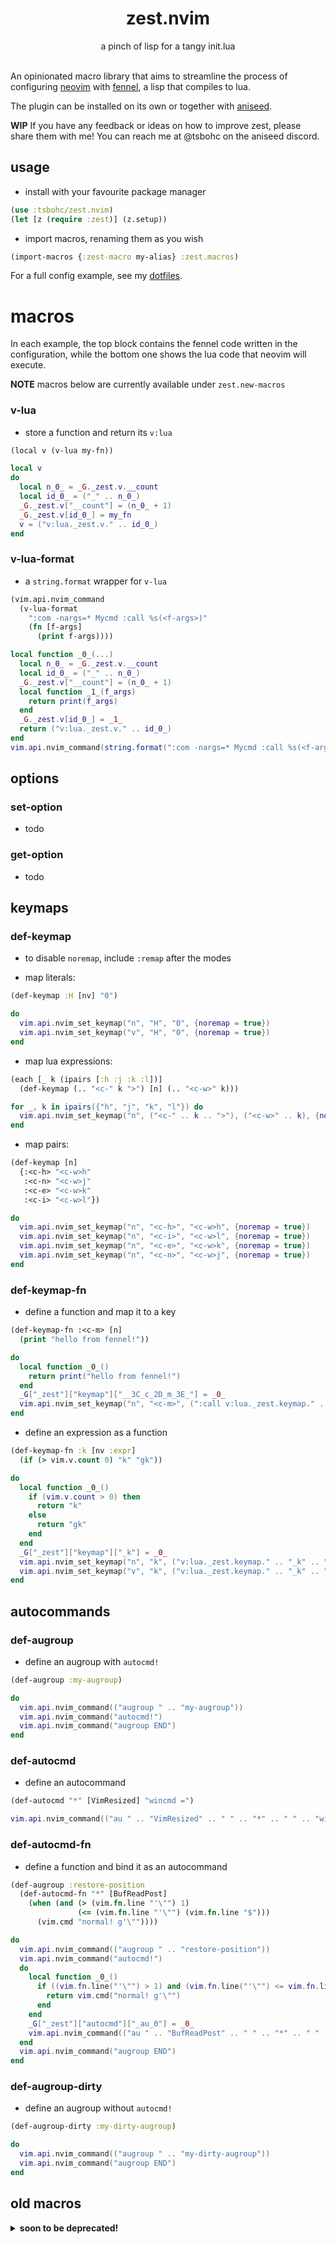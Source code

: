 <div align="center">
<h1 align="center">
  zest.nvim
</h1>
a pinch of lisp for a tangy init.lua
</div>
<br>

An opinionated macro library that aims to streamline the process of configuring [neovim](https://neovim.io/) with [fennel](https://fennel-lang.org/), a lisp that compiles to lua.

The plugin can be installed on its own or together with [aniseed](https://github.com/Olical/aniseed).

<b>WIP</b> If you have any feedback or ideas on how to improve zest, please share them with me! You can reach me at @tsbohc on the aniseed discord.

## usage

- install with your favourite package manager
```clojure
(use :tsbohc/zest.nvim)
(let [z (require :zest)] (z.setup))
```

- import macros, renaming them as you wish
```clojure
(import-macros {:zest-macro my-alias} :zest.macros)
```

For a full config example, see my [dotfiles](https://github.com/tsbohc/.garden/tree/master/etc/nvim.d/fnl).

# macros
In each example, the top block contains the fennel code written in the configuration, while the bottom one shows the lua code that neovim will execute.

<b>NOTE</b> macros below are currently available under `zest.new-macros`

### v-lua

- store a function and return its `v:lua`

```clojure
(local v (v-lua my-fn))
```
```lua
local v
do
  local n_0_ = _G._zest.v.__count
  local id_0_ = ("_" .. n_0_)
  _G._zest.v["__count"] = (n_0_ + 1)
  _G._zest.v[id_0_] = my_fn
  v = ("v:lua._zest.v." .. id_0_)
end
```

### v-lua-format

- a `string.format` wrapper for `v-lua`

```clojure
(vim.api.nvim_command
  (v-lua-format
    ":com -nargs=* Mycmd :call %s(<f-args>)"
    (fn [f-args]
      (print f-args))))
```
```lua
local function _0_(...)
  local n_0_ = _G._zest.v.__count
  local id_0_ = ("_" .. n_0_)
  _G._zest.v["__count"] = (n_0_ + 1)
  local function _1_(f_args)
    return print(f_args)
  end
  _G._zest.v[id_0_] = _1_
  return ("v:lua._zest.v." .. id_0_)
end
vim.api.nvim_command(string.format(":com -nargs=* Mycmd :call %s(<f-args>)", _0_(...)))
```

## options

### set-option
- todo

### get-option
- todo

## keymaps

### def-keymap
- to disable `noremap`, include `:remap` after the modes

- map literals:
```clojure
(def-keymap :H [nv] "0")
```
```lua
do
  vim.api.nvim_set_keymap("n", "H", "0", {noremap = true})
  vim.api.nvim_set_keymap("v", "H", "0", {noremap = true})
end
```

- map lua expressions:
```clojure
(each [_ k (ipairs [:h :j :k :l])]
  (def-keymap (.. "<c-" k ">") [n] (.. "<c-w>" k)))
```
```lua
for _, k in ipairs({"h", "j", "k", "l"}) do
  vim.api.nvim_set_keymap("n", ("<c-" .. k .. ">"), ("<c-w>" .. k), {noremap = true})
end
```

- map pairs:
```clojure
(def-keymap [n]
  {:<c-h> "<c-w>h"
   :<c-n> "<c-w>j"
   :<c-e> "<c-w>k"
   :<c-i> "<c-w>l"})
```
```lua
do
  vim.api.nvim_set_keymap("n", "<c-h>", "<c-w>h", {noremap = true})
  vim.api.nvim_set_keymap("n", "<c-i>", "<c-w>l", {noremap = true})
  vim.api.nvim_set_keymap("n", "<c-e>", "<c-w>k", {noremap = true})
  vim.api.nvim_set_keymap("n", "<c-n>", "<c-w>j", {noremap = true})
end
```

### def-keymap-fn
- define a function and map it to a key

```clojure
(def-keymap-fn :<c-m> [n]
  (print "hello from fennel!"))
```
```lua
do
  local function _0_()
    return print("hello from fennel!")
  end
  _G["_zest"]["keymap"]["__3C_c_2D_m_3E_"] = _0_
  vim.api.nvim_set_keymap("n", "<c-m>", (":call v:lua._zest.keymap." .. "__3C_c_2D_m_3E_" .. "()<cr>"), {noremap = true})
end
```

- define an expression as a function

```clojure
(def-keymap-fn :k [nv :expr]
  (if (> vim.v.count 0) "k" "gk"))
```
```lua
do
  local function _0_()
    if (vim.v.count > 0) then
      return "k"
    else
      return "gk"
    end
  end
  _G["_zest"]["keymap"]["_k"] = _0_
  vim.api.nvim_set_keymap("n", "k", ("v:lua._zest.keymap." .. "_k" .. "()"), {expr = true, noremap = true})
  vim.api.nvim_set_keymap("v", "k", ("v:lua._zest.keymap." .. "_k" .. "()"), {expr = true, noremap = true})
end
```

## autocommands

### def-augroup
- define an augroup with `autocmd!`

```clojure
(def-augroup :my-augroup)
```
```lua
do
  vim.api.nvim_command(("augroup " .. "my-augroup"))
  vim.api.nvim_command("autocmd!")
  vim.api.nvim_command("augroup END")
end
```

### def-autocmd
- define an autocommand

```clojure
(def-autocmd "*" [VimResized] "wincmd =")
```
```lua
vim.api.nvim_command(("au " .. "VimResized" .. " " .. "*" .. " " .. "wincmd ="))
```

### def-autocmd-fn
- define a function and bind it as an autocommand

```clojure
(def-augroup :restore-position
  (def-autocmd-fn "*" [BufReadPost]
    (when (and (> (vim.fn.line "'\"") 1)
               (<= (vim.fn.line "'\"") (vim.fn.line "$")))
      (vim.cmd "normal! g'\""))))
```
```lua
do
  vim.api.nvim_command(("augroup " .. "restore-position"))
  vim.api.nvim_command("autocmd!")
  do
    local function _0_()
      if ((vim.fn.line("'\"") > 1) and (vim.fn.line("'\"") <= vim.fn.line("$"))) then
        return vim.cmd("normal! g'\"")
      end
    end
    _G["_zest"]["autocmd"]["_au_0"] = _0_
    vim.api.nvim_command(("au " .. "BufReadPost" .. " " .. "*" .. " " .. ":call v:lua._zest.autocmd._au_0()"))
  end
  vim.api.nvim_command("augroup END")
end
```

### def-augroup-dirty
- define an augroup without `autocmd!`

```clojure
(def-augroup-dirty :my-dirty-augroup)
```
```lua
do
  vim.api.nvim_command(("augroup " .. "my-dirty-augroup"))
  vim.api.nvim_command("augroup END")
end
```

## old macros

<details>
  <summary><b>soon to be deprecated!</b></summary>

  ### se-
  - viml-esque set option

  ```clojure
  (se- encoding "utf-8")
  (se- synmaxcol 256)
  (se- number)
  (se- nowrap)
  ```
  ```lua
  vim.api.nvim_set_option("encoding", "utf-8")
  vim.api.nvim_buf_set_option(0, "synmaxcol", 256)
  vim.api.nvim_win_set_option(0, "number", true)
  vim.api.nvim_win_set_option(0, "wrap", false)
  ```

  ### li-
  - map keys literally
  ```clojure
  (li- [nv] <ScrollWheelUp> <c-y>)
  ```
  ```lua
  do
    vim.api.nvim_set_keymap("n", "<ScrollWheelUp>", "<c-y>", {noremap = true}),
    vim.api.nvim_set_keymap("v", "<ScrollWheelUp>", "<c-y>", {noremap = true})
  end
  ```

  ### ki-
  - map keys by reference
  ```clojure
  (each [_ k (ipairs [:h :j :k :l])]
    (ki- [n] (.. "<c-" k ">") (.. "<c-w>" k)))
  ```
  ```lua
  for _, k in ipairs({"h", "j", "k", "l"}) do
    require("zest.bind")("n", ("<c-" .. k .. ">"), ("<c-w>" .. k), {noremap = true})
  end
  ```

  - map keys to functions
  ```clojure
  (ki- [nvo :expr] :k (fn [] (if (> vim.v.count 0) :k :gk)))
  ```
  ```lua
  local function _0_()
    if (vim.v.count > 0) then
      return "k"
    else
      return "gk"
    end
  end
  require("zest.bind")("nvo", "k", _0_, {expr = true, noremap = true})
  ```

  ### g-
  - set global variable
  ```clojure
  (g- gruvbox_contrast_dark :soft)
  ```
  ```lua
  vim.g["gruvbox_contrast_dark"] = "soft"
  ```

  ### utils
  - *exec-* execute an ex command
  - *norm-* execute normal mode commands
  - *eval-* evaluate a vimscript expression
  - *viml-* evaluate a block of vimscript

  ```clojure
  (ki- [x] :* (fn []
    (norm- "gvy")
    (exec- (.. "/" (eval- "@\"")))
    (norm- "N")))
  ```
  ```lua
  local function _0_()
    vim.api.nvim_command("norm! gvy")
    vim.api.nvim_command(("/" .. vim.api.nvim_eval("@\"")))
    return vim.api.nvim_command("norm! N")
  end
  require("zest.bind")("x", "*", _0_, {noremap = true})
  ```

  ### misc
  - *colo-* set current colorscheme
  ```clojure
  (colo- :limestone)
  ```
  ```lua
  vim.api.nvim_exec("colo limestone", true)
  ```
  - *lead-* mapleader
  ```clojure
  (lead- " ")
  ```
  ```lua
  vim.g["mapleader"] = " "
  ```

</details>

